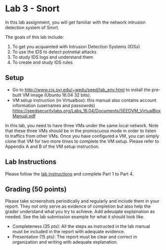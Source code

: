 # Lab 3 - Snort

In this lab assignment, you will get familiar with the network intrusion detection system of Snort. 

The goals of this lab include:
1.	To get you acquainted with Intrusion Detection Systems (IDSs)
2.	To use the IDS to detect potnetial attacks
3.	To study IDS logs and understand them
4.	To create and study IDS rules


## Setup

- Go to http://www.cis.syr.edu/~wedu/seed/lab_env.html to install the pre-built VM image (Ubuntu 16.04 32 bits).
- VM setup instruction (in Virtualbox): this manual also contains account information (usernames and passowrds) https://seedsecuritylabs.org/Labs_16.04/Documents/SEEDVM_VirtualBoxManual.pdf

In this lab, you need to have three VMs under the same local network. Note that these three VMs should be in the promiscuous mode in order to listen to traffics from other VMs. Once you have configured a VM, you can simply clone that VM for two more times to complete the VM setup. Please refer to Appendix A and B of the VM setup instruction.

## Lab Instructions  
Please follow the [lab instructions](https://github.com/xyliatgithub/EN650654-2025/blob/main/LabThree/Lab%203%20Manual.pdf) and complete Part 1 to Part 4. 

## Grading (50 points)
Please take screenshots periodically and regularly and include them in your report. They not only serve as evidence of completion but also help the grader understand what you try to achieve. Add adeuqate explaination as needed. See the lab submission example for what it should look like.
* Completeness (35 pts): All the steps as instructed in the lab manual must be included in the report with adequate evidence.
* Presentation (15 pts): The report must be clear and correct in organization and writing with adequate explanation.

